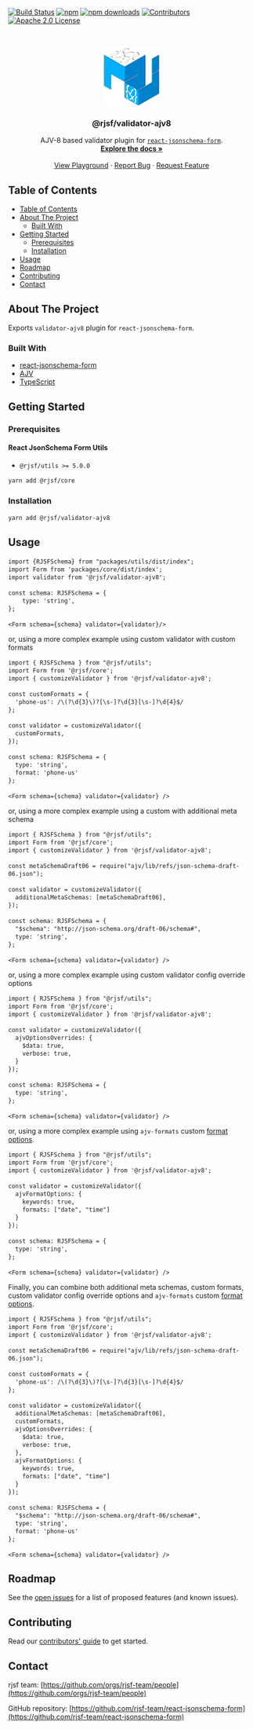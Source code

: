 [![Build Status][build-shield]][build-url]
[![npm][npm-shield]][npm-url]
[![npm downloads][npm-dl-shield]][npm-dl-url]
[![Contributors][contributors-shield]][contributors-url]
[![Apache 2.0 License][license-shield]][license-url]

<!-- PROJECT LOGO -->
<br />
<p align="center">
  <a href="https://github.com/rjsf-team/react-jsonschema-form">
    <img src="https://raw.githubusercontent.com/rjsf-team/react-jsonschema-form/7ebc86621d8df8c21f0c39bcca6d476f6f7a2051/packages/validator-ajv8/logo.png" alt="Logo" width="120" height="120">
  </a>

  <h3 align="center">@rjsf/validator-ajv8</h3>

  <p align="center">
  AJV-8 based validator plugin for <a href="https://github.com/rjsf-team/react-jsonschema-form/"><code>react-jsonschema-form</code></a>.
    <br />
    <a href="https://react-jsonschema-form.readthedocs.io/en/stable/"><strong>Explore the docs »</strong></a>
    <br />
    <br />
    <a href="https://rjsf-team.github.io/react-jsonschema-form/">View Playground</a>
    ·
    <a href="https://github.com/rjsf-team/react-jsonschema-form/issues">Report Bug</a>
    ·
    <a href="https://github.com/rjsf-team/react-jsonschema-form/issues">Request Feature</a>
  </p>
</p>

<!-- TABLE OF CONTENTS -->

## Table of Contents

- [Table of Contents](#table-of-contents)
- [About The Project](#about-the-project)
  - [Built With](#built-with)
- [Getting Started](#getting-started)
  - [Prerequisites](#prerequisites)
  - [Installation](#installation)
- [Usage](#usage)
- [Roadmap](#roadmap)
- [Contributing](#contributing)
- [Contact](#contact)

<!-- ABOUT THE PROJECT -->

## About The Project

Exports `validator-ajv8` plugin for `react-jsonschema-form`.

### Built With

- [react-jsonschema-form](https://github.com/rjsf-team/react-jsonschema-form/)
- [AJV](https://github.com/ajv-validator/ajv/)
- [TypeScript](https://www.typescriptlang.org/)

<!-- GETTING STARTED -->

## Getting Started

### Prerequisites

#### React JsonSchema Form Utils

- `@rjsf/utils >= 5.0.0`

```bash
yarn add @rjsf/core
```

### Installation

```bash
yarn add @rjsf/validator-ajv8
```

<!-- USAGE EXAMPLES -->

## Usage

```tsx
import {RJSFSchema} from "packages/utils/dist/index";
import Form from 'packages/core/dist/index';
import validator from '@rjsf/validator-ajv8';

const schema: RJSFSchema = {
    type: 'string',
};

<Form schema={schema} validator={validator}/>
```

or, using a more complex example using custom validator with custom formats

```tsx
import { RJSFSchema } from "@rjsf/utils";
import Form from '@rjsf/core';
import { customizeValidator } from '@rjsf/validator-ajv8';

const customFormats = {
  'phone-us': /\(?\d{3}\)?[\s-]?\d{3}[\s-]?\d{4}$/
};

const validator = customizeValidator({
  customFormats,
});

const schema: RJSFSchema = {
  type: 'string',
  format: 'phone-us'
};

<Form schema={schema} validator={validator} />
```

or, using a more complex example using a custom with additional meta schema

```tsx
import { RJSFSchema } from "@rjsf/utils";
import Form from '@rjsf/core';
import { customizeValidator } from '@rjsf/validator-ajv8';

const metaSchemaDraft06 = require("ajv/lib/refs/json-schema-draft-06.json");

const validator = customizeValidator({
  additionalMetaSchemas: [metaSchemaDraft06],
});

const schema: RJSFSchema = {
  "$schema": "http://json-schema.org/draft-06/schema#",
  type: 'string',
};

<Form schema={schema} validator={validator} />
```

or, using a more complex example using custom validator config override options

```tsx
import { RJSFSchema } from "@rjsf/utils";
import Form from '@rjsf/core';
import { customizeValidator } from '@rjsf/validator-ajv8';

const validator = customizeValidator({
  ajvOptionsOverrides: {
    $data: true,
    verbose: true,
  }
});

const schema: RJSFSchema = {
  type: 'string',
};

<Form schema={schema} validator={validator} />
```

or, using a more complex example using `ajv-formats` custom [format options](https://github.com/ajv-validator/ajv-formats).

```tsx
import { RJSFSchema } from "@rjsf/utils";
import Form from '@rjsf/core';
import { customizeValidator } from '@rjsf/validator-ajv8';

const validator = customizeValidator({
  ajvFormatOptions: {
    keywords: true,
    formats: ["date", "time"]
  }
});

const schema: RJSFSchema = {
  type: 'string',
};

<Form schema={schema} validator={validator} />
```

Finally, you can combine both additional meta schemas, custom formats, custom validator config override options and `ajv-formats` custom [format options](https://github.com/ajv-validator/ajv-formats).

```tsx
import { RJSFSchema } from "@rjsf/utils";
import Form from '@rjsf/core';
import { customizeValidator } from '@rjsf/validator-ajv8';

const metaSchemaDraft06 = require("ajv/lib/refs/json-schema-draft-06.json");

const customFormats = {
  'phone-us': /\(?\d{3}\)?[\s-]?\d{3}[\s-]?\d{4}$/
};

const validator = customizeValidator({
  additionalMetaSchemas: [metaSchemaDraft06],
  customFormats,
  ajvOptionsOverrides: {
    $data: true,
    verbose: true,
  },
  ajvFormatOptions: {
    keywords: true,
    formats: ["date", "time"]
  }
});

const schema: RJSFSchema = {
  "$schema": "http://json-schema.org/draft-06/schema#",
  type: 'string',
  format: 'phone-us'
};

<Form schema={schema} validator={validator} />
```

<!-- ROADMAP -->

## Roadmap

See the [open issues](https://github.com/rjsf-team/react-jsonschema-form/issues) for a list of proposed features (and known issues).

<!-- CONTRIBUTING -->

## Contributing

Read our [contributors' guide](https://react-jsonschema-form.readthedocs.io/en/stable/contributing/) to get started.

<!-- CONTACT -->

## Contact

rjsf team: [https://github.com/orgs/rjsf-team/people](https://github.com/orgs/rjsf-team/people)

GitHub repository: [https://github.com/rjsf-team/react-jsonschema-form](https://github.com/rjsf-team/react-jsonschema-form)

<!-- MARKDOWN LINKS & IMAGES -->
<!-- https://www.markdownguide.org/basic-syntax/#reference-style-links -->

[build-shield]: https://github.com/rjsf-team/react-jsonschema-form/workflows/CI/badge.svg
[build-url]: https://github.com/rjsf-team/react-jsonschema-form/actions
[contributors-shield]: https://img.shields.io/github/contributors/rjsf-team/react-jsonschema-form.svg
[contributors-url]: https://github.com/rjsf-team/react-jsonschema-form/graphs/contributors
[license-shield]: https://img.shields.io/badge/license-Apache%202.0-blue.svg?style=flat-square
[license-url]: https://choosealicense.com/licenses/apache-2.0/
[npm-shield]: https://img.shields.io/npm/v/@rjsf/validator-ajv8/latest.svg?style=flat-square
[npm-url]: https://www.npmjs.com/package/@rjsf/validator-ajv8
[npm-dl-shield]: https://img.shields.io/npm/dm/@rjsf/validator-ajv8.svg?style=flat-square
[npm-dl-url]: https://www.npmjs.com/package/@rjsf/validator-ajv8

